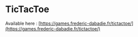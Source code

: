 # TicTacToe

Available here : [https://games.frederic-dabadie.fr/tictactoe/](https://games.frederic-dabadie.fr/tictactoe/)
